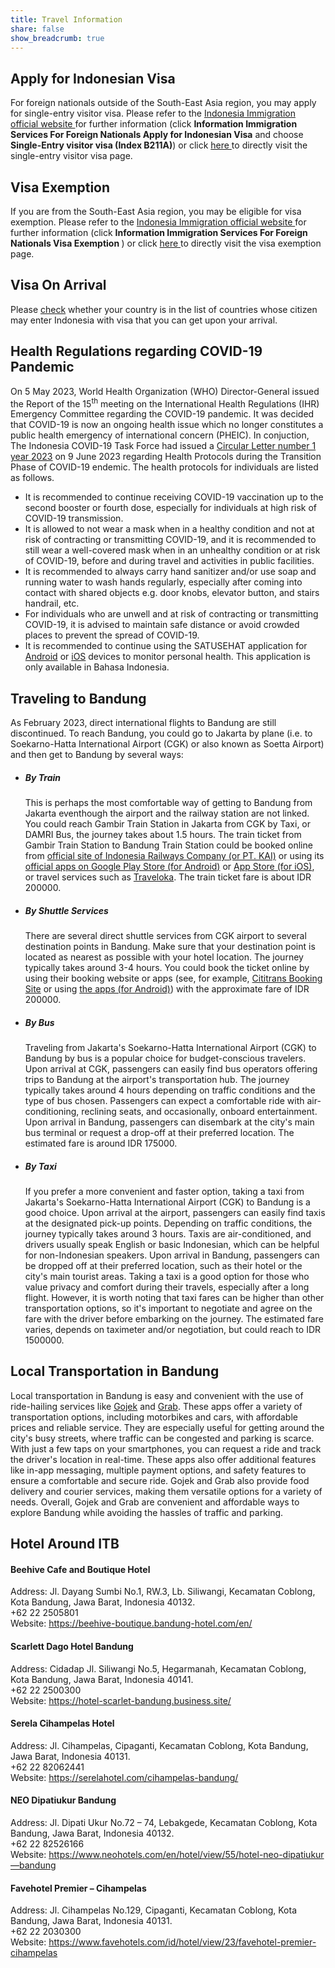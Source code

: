 ```yaml
---
title: Travel Information
share: false
show_breadcrumb: true
---
```


## Apply for Indonesian Visa

<div class="px-3">
    For foreign nationals outside of the South-East Asia region, you may apply for single-entry visitor visa. Please refer to the <a href="https://www.imigrasi.go.id/en/" target="_blank"> Indonesia Immigration official website </a> for further information (click <b>Information <i class="fa-solid fa-caret-right"></i> Immigration Services <i class="fa-solid fa-caret-right"></i> For Foreign Nationals <i class="fa-solid fa-caret-right"></i> Apply for Indonesian Visa</b> and choose <b>Single-Entry visitor visa (Index B211A)</b>) or click <a href="https://www.imigrasi.go.id/en/visa-kunjungan-satu-kali-perjalanan-b211a/" target="_blank"> here </a> to directly visit the single-entry visitor visa page.
</div>

## Visa Exemption

<div class="px-3">
If you are from the South-East Asia region, you may be eligible for visa exemption. Please refer to the <a href="https://www.imigrasi.go.id/en/" target="_blank"> Indonesia Immigration official website </a> for further information (click <b>Information <i class="fa-solid fa-caret-right"></i> Immigration Services <i class="fa-solid fa-caret-right"></i> For Foreign Nationals <i class="fa-solid fa-caret-right"></i> Visa Exemption </b>) or click <a href="https://www.imigrasi.go.id/en/bebas-visa-kunjungan/" target="_blank"> here </a> to directly visit the visa exemption page.
</div>

## Visa On Arrival

<div class="px-3">
Please <a href="https://www.imigrasi.go.id/en/e-voa/" target="_blank">check</a> whether your country is in the list of countries whose citizen may enter Indonesia with visa that you can get upon your arrival.
</div>

## Health Regulations regarding COVID-19 Pandemic

<div class="px-3">
    On 5 May 2023, World Health Organization (WHO) Director-General issued the Report of the 15<sup>th</sup> meeting on the International Health Regulations (IHR) Emergency Committee regarding the COVID-19 pandemic. It was decided that COVID-19 is now an ongoing health issue which no longer constitutes a public health emergency of international concern (PHEIC). In conjuction, The Indonesia COVID-19 Task Force had issued a <a href="https://covid19.go.id/artikel/2023/06/09/surat-edaran-kasatgas-nomor-1-tahun-2023" target="_blank">Circular Letter number 1 year 2023</a> on 9 June 2023 regarding Health Protocols during the Transition Phase of COVID-19 endemic. The health protocols for individuals are listed as follows.
    <ul>
        <li>
        It is recommended to continue receiving COVID-19 vaccination up to the second booster or fourth dose, especially for individuals at high risk of COVID-19 transmission.
        </li>
        <li>
        It is allowed to not wear a mask when in a healthy condition and not at risk of contracting or transmitting COVID-19, and it is recommended to still wear a well-covered mask when in an unhealthy condition or at risk of COVID-19, before and during travel and activities in public facilities.
        </li>
        <li>
        It is recommended to always carry hand sanitizer and/or use soap and running water to wash hands regularly, especially after coming into contact with shared objects e.g. door knobs, elevator button,  and stairs handrail, etc.
        </li>
        <li>
        For individuals who are unwell and at risk of contracting or transmitting COVID-19, it is advised to maintain safe distance or avoid crowded places to prevent the spread of COVID-19.
        </li>
        <li>
        It is recommended to continue using the SATUSEHAT application for <a href="https://play.google.com/store/apps/details?id=com.telkom.tracencare&hl=en&gl=US" target="_blank">Android</a> or <a href="https://apps.apple.com/us/app/satusehat-mobile/id1504600374" target="_blank">iOS</a> devices to monitor personal health. This application is only available in Bahasa Indonesia.
        </li>
    </ul>
</div>

## Traveling to Bandung 

<div class="px-3">
As February 2023, direct international flights to Bandung are still discontinued. To reach  Bandung, you could go to Jakarta by plane (i.e. to Soekarno-Hatta International Airport (CGK) or also known as Soetta Airport) and then get to Bandung by several ways:
<ul>
    <li>
    <h5>By Train</h5>
    <p>
    This is perhaps the most comfortable way of getting to Bandung from Jakarta eventhough the airport and the railway station are not linked. You could reach Gambir Train Station in Jakarta from CGK by Taxi, or DAMRI Bus, the journey takes about 1.5 hours. The train ticket from Gambir Train Station to Bandung Train Station could be booked online from <a href="https://booking.kai.id/" target="_blank">official site of Indonesia Railways Company (or PT. KAI)</a> or using its <a href="https://play.google.com/store/apps/details?id=com.kai.kaiticketing&hl=en" target="_blank">official apps on Google Play Store (for Android)</a> or <a href="https://apps.apple.com/id/app/kai-access/id901804734" target="_blank">App Store (for iOS)</a>, or travel services such as <a href="https://www.traveloka.com/en-en/" target="_blank">Traveloka</a>. The train ticket fare is about IDR 200000.
    </p> 
    </li>
    <li>
    <h5>By Shuttle Services</h5>
    <p>
    There are several direct shuttle services from CGK airport to several destination points in Bandung. Make sure that your destination point is located as nearest as possible with your hotel location. The journey typically takes around 3-4 hours. You could book the ticket online by using their booking website or apps (see, for example, <a href="https://www.cititrans.co.id/book-now/" target="_blank">Cititrans Booking Site</a> or using <a href="https://play.google.com/store/apps/details?id=air.com.cititrans.birdev02&hl=en" target="_blank">the apps (for Android)</a>) with the approximate fare of IDR 200000.
    </p>
    </li>
    <li>
    <h5>By Bus</h5>
    <p>
    Traveling from Jakarta's Soekarno-Hatta International Airport (CGK) to Bandung by bus is a popular choice for budget-conscious travelers. Upon arrival at CGK, passengers can easily find bus operators offering trips to Bandung at the airport's transportation hub. The journey typically takes around 4 hours depending on traffic conditions and the type of bus chosen. Passengers can expect a comfortable ride with air-conditioning, reclining seats, and occasionally, onboard entertainment. Upon arrival in Bandung, passengers can disembark at the city's main bus terminal or request a drop-off at their preferred location. The estimated fare is around IDR 175000.
    </p>
    </li>
    <li>
    <h5>By Taxi</h5>
    <p>
    If you prefer a more convenient and faster option, taking a taxi from Jakarta's Soekarno-Hatta International Airport (CGK) to Bandung is a good choice. Upon arrival at the airport, passengers can easily find taxis at the designated pick-up points. Depending on traffic conditions, the journey typically takes around 3 hours. Taxis are air-conditioned, and drivers usually speak English or basic Indonesian, which can be helpful for non-Indonesian speakers. Upon arrival in Bandung, passengers can be dropped off at their preferred location, such as their hotel or the city's main tourist areas. Taking a taxi is a good option for those who value privacy and comfort during their travels, especially after a long flight. However, it is worth noting that taxi fares can be higher than other transportation options, so it's important to negotiate and agree on the fare with the driver before embarking on the journey. The estimated fare varies, depends on taximeter and/or negotiation, but could reach to IDR 1500000.
    </p>
    </li>
</ul>
</div>

## Local Transportation in Bandung

<div class="px-3 pb-2">
Local transportation in Bandung is easy and convenient with the use of ride-hailing services like <a href="https://play.google.com/store/apps/details?id=com.gojek.app&hl=en" target="_blank">Gojek</a> and <a href="https://play.google.com/store/apps/details?id=com.grabtaxi.passenger&hl=en" target="_blank">Grab</a>. These apps offer a variety of transportation options, including motorbikes and cars, with affordable prices and reliable service. They are especially useful for getting around the city's busy streets, where traffic can be congested and parking is scarce. With just a few taps on your smartphones, you can request a ride and track the driver's location in real-time. These apps also offer additional features like in-app messaging, multiple payment options, and safety features to ensure a comfortable and secure ride. Gojek and Grab also provide food delivery and courier services, making them versatile options for a variety of needs. Overall, Gojek and Grab are convenient and affordable ways to explore Bandung while avoiding the hassles of traffic and parking.
</div>

## Hotel Around ITB

<div class="px-3 pb-2">
<h4> Beehive Cafe and Boutique Hotel </h4>
Address: Jl. Dayang Sumbi No.1, RW.3, Lb. Siliwangi, Kecamatan Coblong, Kota Bandung, Jawa Barat, Indonesia 40132. <br>
<i class="fa-solid fa-phone"></i> +62 22 2505801 <br>
Website: <a href="https://beehive-boutique.bandung-hotel.com/en/" target="_blank"> https://beehive-boutique.bandung-hotel.com/en/</a>
</div>

<div class="px-3 pb-2">
<h4>Scarlett Dago Hotel Bandung</h4>
Address: Cidadap Jl. Siliwangi No.5, Hegarmanah, Kecamatan Coblong, Kota Bandung, Jawa Barat, Indonesia 40141. <br>
<i class="fa-solid fa-phone"></i> +62 22 2500300 <br>
Website: <a href="https://hotel-scarlet-bandung.business.site/" target="_blank"> https://hotel-scarlet-bandung.business.site/ </a>
</div>

<div class="px-3 pb-2">
<h4>Serela Cihampelas Hotel</h4>
Address: Jl. Cihampelas, Cipaganti, Kecamatan Coblong, Kota Bandung, Jawa Barat, Indonesia 40131. <br>
<i class="fa-solid fa-phone"></i> +62 22 82062441 <br>
Website: <a href="https://serelahotel.com/cihampelas-bandung/" target="_blank"> https://serelahotel.com/cihampelas-bandung/ </a>
</div>

<div class="px-3 pb-2">
<h4>NEO Dipatiukur Bandung</h4>
Address: Jl. Dipati Ukur No.72 – 74, Lebakgede, Kecamatan Coblong, Kota Bandung, Jawa Barat, Indonesia 40132. <br>
<i class="fa-solid fa-phone"></i> +62 22 82526166 <br>
Website: <a href="https://www.neohotels.com/en/hotel/view/55/hotel-neo-dipatiukur—bandung" target="_blank"> https://www.neohotels.com/en/hotel/view/55/hotel-neo-dipatiukur—bandung </a>
</div>

<div class="px-3 pb-2">
<h4>Favehotel Premier – Cihampelas</h4>
Address: Jl. Cihampelas No.129, Cipaganti, Kecamatan Coblong, Kota Bandung, Jawa Barat, Indonesia 40131. <br>
<i class="fa-solid fa-phone"></i> +62 22 2030300 <br>
Website: <a href="https://www.favehotels.com/id/hotel/view/23/favehotel-premier-cihampelas" target="_blank"> https://www.favehotels.com/id/hotel/view/23/favehotel-premier-cihampelas </a>
</div>